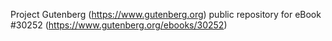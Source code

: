 Project Gutenberg (https://www.gutenberg.org) public repository for eBook #30252 (https://www.gutenberg.org/ebooks/30252)
